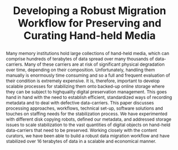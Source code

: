---
abstract: 'Many memory institutions hold large collections of hand-held

  media, which can comprise hundreds of terabytes of data spread

  over many thousands of data-carriers. Many of these carriers are

  at risk of significant physical degradation over time, depending on

  their composition. Unfortunately, handling them manually is

  enormously time consuming and so a full and frequent evaluation

  of their condition is extremely expensive. It is, therefore, important to develop
  scalable processes for stabilizing them onto backed-up online storage where they
  can be subject to highquality digital preservation management. This goes hand in
  hand with the need to establish efficient, standardized ways of recording metadata
  and to deal with defective data-carriers. This paper discusses processing approaches,
  workflows, technical set-up, software solutions and touches on staffing needs for
  the stabilization process. We have experimented with different disk copying robots,
  defined our metadata, and addressed storage issues to scale stabilization to the
  vast quantities of digital objects on hand-held data-carriers that need to be preserved.
  Working closely with the content curators, we have been able to build a robust data
  migration workflow and have stabilized over 16 terabytes of data in a scalable and
  economical manner.'
creators:
- Kimura, Akiko
- Dappert, Angela
- Jackson, Andrew
date: null
document_url: https://services.phaidra.univie.ac.at/api/object/o:294206/download
grand_parent: iPRES
institutions: []
keywords:
- singapore
- data-carrier stabilization
- disk-copying robot
- digital preservation
- auto loader
landing_page_url: https://phaidra.univie.ac.at/o:294206
language: eng
layout: publication
license: CC BY-SA 3.0 AT
notes_url: null
parent: iPRES 2011
presentation_url: null
publication_type: paper
size: 586478
source_name: iPRES
title: Developing a Robust Migration Workflow for Preserving and Curating Hand-held
  Media
year: 2011
---